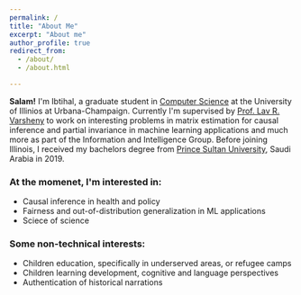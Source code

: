 ```yaml
---
permalink: /
title: "About Me"
excerpt: "About me"
author_profile: true
redirect_from: 
  - /about/
  - /about.html

---
```



<b>Salam!</b> I'm Ibtihal, a graduate student in [Computer Science](https://cs.illinois.edu/) at the University of Illinios at Urbana-Champaign. Currently I'm supervised by [Prof. Lav R. Varsheny](http://www.varshney.csl.illinois.edu/) to work on interesting problems in matrix estimation for causal inference and partial invariance in machine learning applications and much more as part of the Information and Intelligence Group.
Before joining Illinois, I received my bachelors degree from [Prince Sultan University](https://psu.edu.sa/en), Saudi Arabia in 2019. 

### At the momenet, I'm interested in:
* Causal inference in health and policy 
* Fairness and out-of-distribution generalization in ML applications
* Sciece of science 


### Some non-technical interests:
* Children education, specifically in underserved areas, or refugee camps
* Children learning development, cognitive and language perspectives
* Authentication of historical narrations
